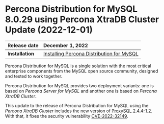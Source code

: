 # Percona Distribution for MySQL 8.0.29 using Percona XtraDB Cluster Update (2022-12-01)

| Release date    | December 1, 2022 |
| :-------------- | :--------------- |
|**Installation** | [Installing Percona Distribution for MySQL](installing.md)|

Percona Distribution for MySQL is a single solution with the most critical enterprise components from the MySQL open source community, designed and tested to work together.

Percona Distribution for MySQL provides two deployment variants: one is based on *Percona Server for MySQL* and another one is based on *Percona XtraDB Cluster*. 

This update to the release of Percona Distribution for MySQL using the *Percona XtraDB Cluster* includes the new version of [ProxySQL 2.4.4-1.2](https://docs.percona.com/proxysql/2.4.4-1.2.html). With that, it fixes the security vulnerability [CVE-2022-32149](https://www.cvedetails.com/cve/CVE-2022-32149).

